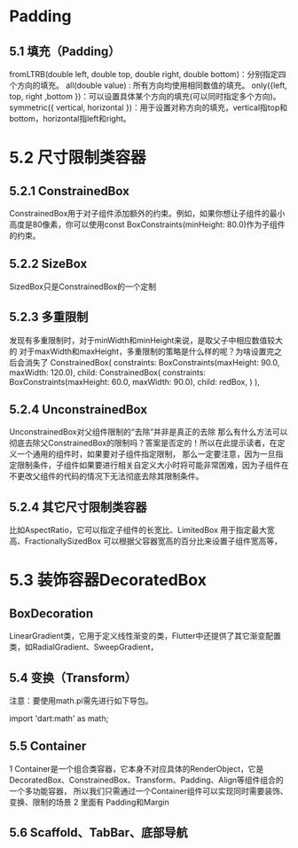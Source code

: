 # Padding

## 5.1 填充（Padding）
fromLTRB(double left, double top, double right, double bottom)：分别指定四个方向的填充。
all(double value) : 所有方向均使用相同数值的填充。
only({left, top, right ,bottom })：可以设置具体某个方向的填充(可以同时指定多个方向)。
symmetric({ vertical, horizontal })：用于设置对称方向的填充，vertical指top和bottom，horizontal指left和right。

# 5.2 尺寸限制类容器


## 5.2.1 ConstrainedBox
ConstrainedBox用于对子组件添加额外的约束。例如，如果你想让子组件的最小高度是80像素，你可以使用const BoxConstraints(minHeight: 80.0)作为子组件的约束。
## 5.2.2 SizeBox
SizedBox只是ConstrainedBox的一个定制
## 5.2.3 多重限制
发现有多重限制时，对于minWidth和minHeight来说，是取父子中相应数值较大的
对于maxWidth和maxHeight，多重限制的策略是什么样的呢？为啥设置完之后会消失了
ConstrainedBox(
              constraints: BoxConstraints(maxHeight: 90.0, maxWidth: 120.0),
              child: ConstrainedBox(
                constraints: BoxConstraints(maxHeight: 60.0, maxWidth: 90.0),
                child: redBox,
              )
          ),

## 5.2.4 UnconstrainedBox
UnconstrainedBox对父组件限制的“去除”并非是真正的去除
那么有什么方法可以彻底去除父ConstrainedBox的限制吗？答案是否定的！所以在此提示读者，在定义一个通用的组件时，如果要对子组件指定限制，
那么一定要注意，因为一旦指定限制条件，子组件如果要进行相关自定义大小时将可能非常困难，因为子组件在不更改父组件的代码的情况下无法彻底去除其限制条件。

## 5.2.4 其它尺寸限制类容器
比如AspectRatio，它可以指定子组件的长宽比、LimitedBox 用于指定最大宽高、FractionallySizedBox 可以根据父容器宽高的百分比来设置子组件宽高等，


# 5.3 装饰容器DecoratedBox
## BoxDecoration
LinearGradient类，它用于定义线性渐变的类，Flutter中还提供了其它渐变配置类，如RadialGradient、SweepGradient，

## 5.4 变换（Transform）
注意：要使用math.pi需先进行如下导包。

import 'dart:math' as math;

## 5.5 Container
1 Container是一个组合类容器，它本身不对应具体的RenderObject，它是DecoratedBox、ConstrainedBox、Transform、Padding、Align等组件组合的一个多功能容器，
所以我们只需通过一个Container组件可以实现同时需要装饰、变换、限制的场景
2 里面有 Padding和Margin

## 5.6 Scaffold、TabBar、底部导航


